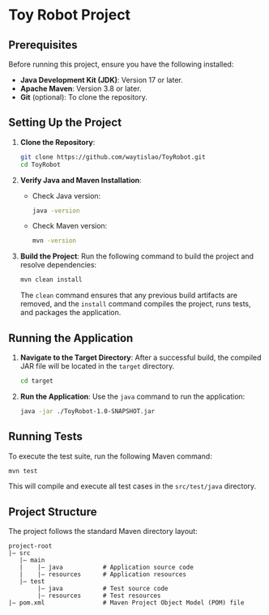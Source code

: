 # Toy Robot Project

## Prerequisites
Before running this project, ensure you have the following installed:

- **Java Development Kit (JDK)**: Version 17 or later.
- **Apache Maven**: Version 3.8 or later.
- **Git** (optional): To clone the repository.

## Setting Up the Project

1. **Clone the Repository**:
   ```bash
   git clone https://github.com/waytislao/ToyRobot.git
   cd ToyRobot
   ```

2. **Verify Java and Maven Installation**:
    - Check Java version:
      ```bash
      java -version
      ```
    - Check Maven version:
      ```bash
      mvn -version
      ```

3. **Build the Project**:
   Run the following command to build the project and resolve dependencies:
   ```bash
   mvn clean install
   ```

   The `clean` command ensures that any previous build artifacts are removed, and the `install` command compiles the project, runs tests, and packages the application.

## Running the Application

1. **Navigate to the Target Directory**:
   After a successful build, the compiled JAR file will be located in the `target` directory.
   ```bash
   cd target
   ```

2. **Run the Application**:
   Use the `java` command to run the application:
   ```bash
   java -jar ./ToyRobot-1.0-SNAPSHOT.jar
   ```

## Running Tests
To execute the test suite, run the following Maven command:
```bash
mvn test
```
This will compile and execute all test cases in the `src/test/java` directory.

## Project Structure
The project follows the standard Maven directory layout:
```
project-root
|— src
   |— main
   |    |— java           # Application source code
   |    |— resources      # Application resources
   |— test
        |— java           # Test source code
        |— resources      # Test resources
|— pom.xml                # Maven Project Object Model (POM) file
```
